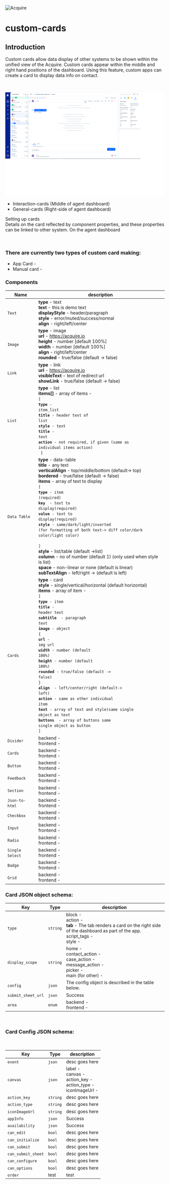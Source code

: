 ![Acquire](https://acquire.io/wp-content/themes/acquire/assets/images/common/acquire-logo.svg "Acquire")


# custom-cards

## Introduction
Custom cards allow data display of other systems to be shown within the unified view of the Acquire. Custom cards appear within the middle and right hand positions of the dashboard. Using this feature, custom apps can create a card to display data info on contact.

<br>

![dashboard](screenshots/dashboard.png)

* Interaction-cards (Middle of agent dashboard)
* General-cards (Right-side of agent dashboard)

Setting up cards
<br>
Details on the card reflected by component properties, and these properties can be linked to other system. On the agent dashboard 

<br>

### There are currently two types of custom card making:
* App Card - 
* Manual card - 

### Components
|Name|description|
|---|---|
|<code>Text</code>|<strong>type</strong> - text<br><strong>text</strong> - this is demo text<br> <strong>displayStyle</strong> - header/paragraph <br> <strong>style</strong> - error/muted/success/normal <br><strong>align</strong> - right/left/center|
|<code>Image</code>|<strong>type</strong> - image<br><strong>url</strong> - https://acquire.io<br> <strong>height </strong> - number [default 100%] <br> <strong>width</strong> - number [default 100%]<br><strong>align</strong> - right/left/center<br><strong>rounded</strong> - true/false (default -> false)|
|<code>Link</code>|<strong>type</strong> - link<br><strong>url</strong> - https://acquire.io<br> <strong>visibleText</strong> - text of redirect url<br> <strong>showLink</strong> - true/false (default -> false)|
|<code>List</code>|<strong>type</strong> - list<br><strong>items[]</strong> - array of items - <code><br>[<br><strong>type</strong> - item_list<br><strong>title</strong> - header text of list<br><strong>style</strong> - text<br><strong>title</strong> - text<br><strong>action</strong> - not required, if given (same as individual items action)<br> ]</code>|
|<code>Data Table</code>|<strong>type</strong> - data-table<br><strong>title</strong> - any text<br> <strong>verticalAlign</strong> - top/middle/bottom (default-> top)<br> <strong>bordered</strong> - true/false (default -> false)<br> <strong>items</strong> - array of text to display<code><br>[<br><strong>type</strong> - item (required)<br><strong>key </strong> - text to display(required)<br><strong>value</strong> - text to display(required)<br><strong>style</strong> - same/dark/light/inverted (for formatting of both text-> diff color/dark color/light color)<br> ]</code><br><strong>style</strong> - list/table (default ->list)<br><strong>column</strong> - no of number (default 1) (only used when style is list)<br><strong>space</strong> - non-linear or none (default is linear)<br><strong>subTextAlign</strong> - left/right -> (default is left)|
|<code>Cards</code>|<strong>type</strong> - card<br><strong>style</strong> - single/vertical/horizontal (default horizontal)<br> <strong>items</strong> - array of item - <code><br>[<br><strong>type</strong> - item<br><strong>title</strong> - header text<br><strong>subtitle </strong> - paragraph text<br><strong>image</strong> - object <br>{<br><strong>url</strong> - img url<br><strong>width</strong> - number (default 100%)<br><strong>height</strong> - number (default 100%)<br><strong>rounded</strong> - true/false (default -> false)<br>}<br><strong>align </strong> - left/center/right (default-> left)<br><strong>action</strong> - same as other individual item<br><strong>text</strong> - array of text and style(same single object as text<br><strong>buttons </strong> - array of buttons same single object as button<br>]</code>|
|<code>Divider</code>|backend - <br>frontend - |
|<code>Cards</code>|backend - <br>frontend - |
|<code>Button</code>|backend - <br>frontend - |
|<code>Feedback</code>|backend - <br>frontend - |
|<code>Section</code>|backend - <br>frontend - |
|<code>Json-to-html</code>|backend - <br>frontend - |
|<code>Checkbox</code>|backend - <br>frontend - |
|<code>Input</code>|backend - <br>frontend - |
|<code>Radio</code>|backend - <br>frontend - |
|<code>Single Select</code>|backend - <br>frontend - |
|<code>Badge</code>|backend - <br>frontend - |
|<code>Grid</code>|backend - <br>frontend - |

### Card JSON object schema:

|Key|Type|description|
|---|---|---|
|<code>type</code>|<code>string</code>|block - <br>action - <br><strong>tab</strong> - The tab renders a card on the right side of the dashboard as part of the app.<br>script_tags - <br>style -|
|<code>display_scope</code>|<code>string</code>|home - <br>contact_action - <br>case_action - <br>message_action - <br>picker - <br>main (for other) - |
|<code>config</code>|<code>json</code>|The config object is described in the table below.|
|<code>submit_sheet_url</code>|<code>json</code>|Success|
|<code>area</code>|<code>enum</code>|backend - <br>frontend - |

<br>

### Card Config JSON schema:
<br>

|Key|Type|description|
|---|---|---|
|<code>event</code>|<code>json</code>|desc goes here|
|<code>canvas</code>|<code>json</code>|label - <br>canvas - <br>action_key - <br>action_type - <br>iconImageUrl -|
|<code>action_key</code>|<code>string</code>|desc goes here|
|<code>action_type</code>|<code>string</code>|desc goes here|
|<code>iconImageUrl</code>|<code>string</code>|desc goes here|
|<code>appInfo</code>|<code>json</code>|Success|
|<code>availability</code>|<code>json</code>|Success|
|<code>can_edit</code>|<code>bool</code>|desc goes here|
|<code>can_initialize</code>|<code>bool</code>|desc goes here|
|<code>can_submit</code>|<code>bool</code>|desc goes here|
|<code>can_submit_sheet</code>|<code>bool</code>|desc goes here|
|<code>can_configure</code>|<code>bool</code>|desc goes here|
|<code>can_options</code>|<code>bool</code>|desc goes here|
|<code>order</code>|test|test|

